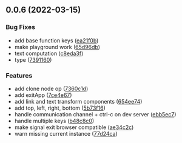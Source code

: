 ## 0.0.6 (2022-03-15)


### Bug Fixes

* add base function keys ([ea21f0b](https://github.com/posva/vue-termui/commit/ea21f0be4a226cf8e82889b9d318c75e7914e9cf))
* make playground work ([65d96db](https://github.com/posva/vue-termui/commit/65d96db3a57debe0d0b8e30fff9d48f02d50db82))
* text computation ([c8eda3f](https://github.com/posva/vue-termui/commit/c8eda3ffc2761ec0b2fbd4720833099a2af20b05))
* type ([7391160](https://github.com/posva/vue-termui/commit/739116056780b43be17f92824ff4eede43e5aaa7))


### Features

* add clone node op ([7360c1d](https://github.com/posva/vue-termui/commit/7360c1d2c620df74cabf01de89ba020c3071840d))
* add exitApp ([7ce4e67](https://github.com/posva/vue-termui/commit/7ce4e67eebdcc80b3514db7a072ee7615045d879))
* add link and text transform components ([654ee74](https://github.com/posva/vue-termui/commit/654ee74b15277c3913df630c7898826f0bd74d4c))
* add top, left, right, bottom ([5b73f16](https://github.com/posva/vue-termui/commit/5b73f16808577d19766a3c3cea2be68f7302a345))
* handle communication channel + ctrl-c on dev server ([ebb5ec7](https://github.com/posva/vue-termui/commit/ebb5ec72438dcf2f8e693ba9d16dd63672f834d5))
* handle multiple keys ([b48c8c0](https://github.com/posva/vue-termui/commit/b48c8c0a0af203151e7c858f292c7d1746281c0f))
* make signal exit browser compatible ([ae34c2c](https://github.com/posva/vue-termui/commit/ae34c2c786a6ea63a22fe1867b2f89b272f272cb))
* warn missing current instance ([77d24ca](https://github.com/posva/vue-termui/commit/77d24cae0db1d54a1c1c88547a8f6e8e9734dac1))




